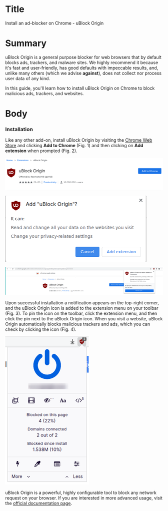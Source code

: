 # Title  #
Install an ad-blocker on Chrome - uBlock Origin

# Summary #

<!-- Online tracking and advertisement services are a severe threat to your online -->
<!-- privacy, since they follow you everywhere and collect as much data as they can, -->
<!-- over which you have no control. As such, when browsing the web, it is critical -->
<!-- to block these services from communicating with our browser.  -->

uBlock Origin is a general purpose blocker for web browsers that by default
blocks ads, trackers, and malware sites. We highly recommend it because it's
fast and user-friendly, has good defaults with impeccable results, and, unlike
many others (which we advise **against**), does not collect nor process user
data of any kind.

In this guide, you'll learn how to install uBlock Origin on Chrome to block
malicious ads, trackers, and websites.

# Body #

### Installation ###
Like any other add-on, install uBlock Origin by visiting the [Chrome Web
Store](https://chrome.google.com/webstore/detail/ublock-origin/cjpalhdlnbpafiamejdnhcphjbkeiagm)
and clicking **Add to Chrome** (Fig. 1) and then clicking on **Add extension**
when prompted (Fig. 2).

![Fig. 1: Download uBlock Origin](../images/Chrome/ublock-add.png)

![Fig. 2: Add uBlock Origin to Chrome](../images/Chrome/ublock-prompt.png)

![Fig. 3: Notification of successful installation](../images/Chrome/ublock-notify.png)

Upon successful installation a notification appears on the top-right corner, and
the uBlock Origin icon is added to the extension menu on your toolbar (Fig. 3).
To pin the icon on the toolbar, click the extension menu, and then click the pin
next to the uBlock Origin icon. When you visit a website, uBlock Origin
automatically blocks malicious trackers and ads, which you can check by clicking
the icon (Fig. 4).

![Fig. 4: uBlock Origin pop-up interface](../images/Chrome/ublock-test.png)

uBlock Origin is a powerful, highly configurable tool to block any network
request on your browser. If you are interested in more advanced usage, visit the [official
documentation page](https://github.com/gorhill/uBlock/wiki).
